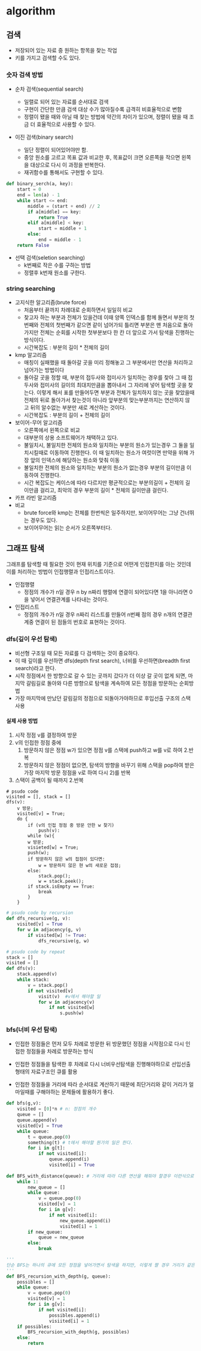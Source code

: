 # algorithm

## 검색

- 저장되어 있는 자료 중 원하는 항목을 찾는 작업
- 키를 가지고 검색할 수도 있다.

### 숫자 검색 방법

- 순차 검색(sequential search)

  - 일렬로 되어 있는 자료를 순서대로 검색
  - 구현이 간단한 만큼 검색 대상 수가 많아질수록 급격히 비효율적으로 변함
  - 정렬이 됐을 때와 아닐 때 찾는 방법에 약간의 차이가 있으며, 정렬이 됐을 때 조금 더 효율적으로 사용할 수 있다.

- 이진 검색(binary search)
  - 일단 정렬이 되어있어야만 함.
  - 중앙 원소를 고르고 목표 값과 비교한 후, 목표값이 크면 오른쪽을 작으면 왼쪽을 대상으로 다시 이 과정을 반복한다.
  - 재귀함수를 통해서도 구현할 수 있다.

```python
def binary_serch(a, key):
    start = 0
    end = len(a) - 1
    while start <= end:
        middle = (start + end) // 2
        if a[middle] == key:
            return True
        elif a[middle] < key:
            start = middle + 1
        else:
            end = middle - 1
    return False
```

- 선택 검색(seletion searching)
  - k번째로 작은 수를 구하는 방법
  - 정렬후 k번재 원소를 구한다.

### string searching
- 고지식한 알고리즘(brute force)
  - 처음부터 끝까지 차례대로 순회하면서 일일히 비교
  - 찾고자 하는 부분과 전체가 있을건데 이때 양쪽 인덱스를 함께 돌면서 부분의 첫번째와 전체의 첫번째가 같으면 같이 넘어가되 틀리면 부분은 맨 처음으로 돌아가지만 전체는 순회를 시작한 첫부분보다 한 칸 더 앞으로 가서 탐색을 진행하는 방식이다.
  - 시간복잡도 : 부분의 길이 * 전체의 길이
- kmp 알고리즘
  - 매칭이 실패했을 때 돌아갈 곳을 미리 정해놓고 그 부분에서만 연산을 처리하고 넘어가는 방법이다
  - 돌아갈 곳을 정할 때, 부분의 접두사와 접미사가 일치하는 경우를 찾아 그 때 접두사와 접미사의 길이의 최대치만큼을 뽑아내서 그 자리에 넣어 탐색할 곳을 찾는다. 이렇게 해서 표를 만들어두면 부분과 전체가 일치하지 않는 곳을 찾았을때 전체의 뒤로 돌아가서 찾는것이 아니라 앞부분의 맞는부분까지는 연산하지 않고 뒤의 알수없는 부분만 새로 계산하는 것이다.
  - 시간복잡도 : 부분의 길이 + 전체의 길이
- 보이어-무어 알고리즘
  - 오른쪽에서 왼쪽으로 비교
  - 대부분의 상용 소프트웨어가 채택하고 있다.
  - 불일치시, 불일치한 전체의 원소와 일치하는 부분의 원소가 있는경우 그 둘을 일치시킬때로 이동하여 진행한다. 이 때 일치하는 원소가 여럿이면 만약을 위해 가장 앞의 인덱스에 해당하는 원소와 맞춰 이동
  - 불일치한 전체의 원소와 일치하는 부분의 원소가 없는경우 부분의 길이만큼 이동하여 진행한다.
  - 시간 복잡도는 케이스에 따라 다르지만 평균적으로는 부분의길이 + 전체의 길이만큼 걸리고, 최악의 경우 부분의 길이 * 전체의 길이만큼 걸린다. 
- 카프 라빈 알고리즘
- 비교
  - brute force와 kmp는 전체를 한번씩은 일주하지만, 보이어무어는 그냥 건너뛰는 경우도 있다.
  - 보이어무어는 읽는 순서가 오른쪽부터다.

## 그래프 탐색

그래프를 탐색할 때 필요한 것이 현재 위치를 기준으로 어떤게 인접한지를 아는 것인데 이를 처리하는 방법이 인접행렬과 인접리스트이다.

- 인접행렬
  -  정점의 개수가 n일 경우 n by n짜리 행렬에 연결이 되어있다면 1을 아니라면 0을 넣어서 연결관계를 나타내는 것이다.
- 인접리스트
  - 정점의 개수가 n일 경우 n짜리 리스트를 만들어 n번째 점의 경우 n개의 연결관계중 연결이 된 점들의 번호로 표현하는 것이다.

### dfs(깊이 우선 탐색)

- 비선형 구조일 때 모든 자료를 다 검색하는 것이 중요하다.
- 이 때 깊이를 우선하면 dfs(depth first search), 너비를 우선하면(breadth first search)라고 한다.
- 시작 정점에서 한 방향으로 갈 수 있는 곳까지 갔다가 더 이상 갈 곳이 없게 되면, 마지막 갈림길로 돌아와 다른 방향으로 탐색을 계속하여 모든 정점을 방문하는 순회방법
- 가장 마지막에 만났던 갈림길의 정점으로 되돌아가야하므로 후입선출 구조의 스택 사용

#### 실제 사용 방법

1. 시작 정점 v를 결정하여 방문
2. v의 인접한 정점 중에
   1. 방문하지 않은 정점 w가 있으면 정점 v를 스택에 push하고 w를 v로 하여 2.반복
   2. 방문하지 않은 정점이 없으면, 탐색의 방향을 바꾸기 위해 스택을 pop하여 받은 가장 마지막 방문 정점을 v로 하여 다시 2)를 반복
3. 스택이 공백이 될 때까지 2.반복

```
# psudo code
visited = [], stack = []
dfs(v):
	v 방문;
	visited[v] = True;
	do {
		if (v의 인접 정점 중 방문 안한 w 찾기)
			push(v):
		while (w){
		w 방문;
		visieted[w] = True;
		push(w);
		if 방문하지 않은 w의 접점이 있다면:
			w = 방문하지 않은 현 w의 새로운 접점;
		else:
			stack.pop();
			w = stack.peek();
		if stack.isEmpty == True:
			break
		}
	}
```

```python
# psudo code by recursion
def dfs_recursive(g, v):
    visited[v] = True
	for w in adjacency(g, v)
		if visited[w] != True:
			dfs_recursive(g, w)
```

```python
# psudo code by repeat
stack = []
visited = []
def dfs(v):
    stack.append(v)
	while stack:
		v = stack.pop()
		if not visited[v]
			visit(v)  #v에서 해야할 일
			for w in adjacency(v)
				if not visited[w]
					s.push(w)
```

###  bfs(너비 우선 탐색)

- 인접한 정점들은 먼저 모두 차례로 방문한 뒤 방문했던 정점을 시작점으로 다시 인접한 정점들을 차례로 방문하는 방식

- 인접한 정점들을 탐색한 후 차례로 다시 너비우선탐색을 진행해야하므로 선입선출 형태의 자료구조인 큐를 활용
- 인접한 정점들을 거리에 따라 순서대로 계산하기 때문에 최단거리와 같이 거리가 얼마일때를 구해야하는 문제들에 활용하기 좋다.

```python
def bfs(g,v):
    visited = [0]*n # n: 정점의 개수
    queue = []
    queue.append(v)
    visited[v] = True
    while queue:
        t = queue.pop(0)
        something(t) # t에서 해야할 뭔가의 일은 한다.
        for i in g[t]:
            if not visited[i]:
                queue.append(i)
                visited[i] = True
                
def BFS_with_distance(queue): # 거리에 따라 다른 연산을 해줘야 할경우 이런식으로 짠 후 조정하면 된다.
    while 1:
        new_queue = []
        while queue:
            v = queue.pop(0)
            visited[v] = 1
            for i in g[v]:
                if not visited[i]:
                    new_queue.append(i)
                    visited[i] = 1
        if new_queue:
            queue = new_queue
        else:
            break
```

```python
'''
단순 BFS는 하나의 큐에 모든 정점을 넣어가면서 탐색을 하지만, 이렇게 짤 경우 거리가 같은 것들의 탐색이 끝날때마다 심도가 깊어지면서 거리가 같은 것들에게만 어떤 연산을 할 경우에 쓸 수가 있다.
'''
def BFS_recursion_with_depth(g, queue):
    possibles = []
    while queue:
        v = queue.pop(0)
        visited[v] = 1
        for i in g[v]:
            if not visited[i]:
                possibles.append(i)
                visiited[i] = 1
    if possibles:
        BFS_recursion_with_depth(g, possibles)
    else:
        return
```

